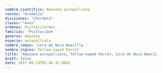 ```yaml
---
nombre_cientifico: Amazona auropalliata
reinos: "Animalia"
divisiones: "Chordata"
clases: "Aves"
ordenes: Psittaciformes
familias: 'Psittacidae '
generos: Amazona
especie: auropalliata
nombre_comun: 'Lora de Nuca Amarilla '
nombre_ingles: Yellow-naped Parrot
title: 'Amazona auropalliata, Yellow-naped Parrot, Lora de Nuca Amarilla '
draft: false
date: 2017-08-19T02:46:32.000Z
---
```


